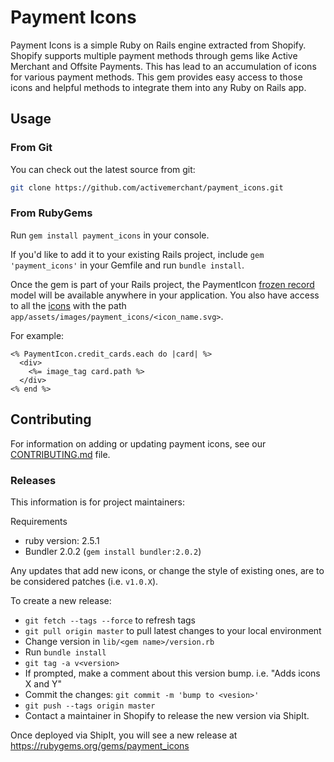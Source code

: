 # Payment Icons

Payment Icons is a simple Ruby on Rails engine extracted from Shopify. Shopify supports multiple payment methods through gems like Active Merchant and Offsite Payments. This has lead to an accumulation of icons for various payment methods. This gem provides easy access to those icons and helpful methods to integrate them into any Ruby on Rails app.

## Usage

### From Git
You can check out the latest source from git:

```sh
git clone https://github.com/activemerchant/payment_icons.git
```

### From RubyGems

Run `gem install payment_icons` in your console.

If you'd like to add it to your existing Rails project, include `gem 'payment_icons'` in your Gemfile and run `bundle install`.

Once the gem is part of your Rails project, the PaymentIcon [frozen record](https://github.com/byroot/frozen_record) model will be available anywhere in your application. You also have access to all the [icons](https://github.com/activemerchant/payment_icons/tree/master/app/assets/images/payment_icons) with the path `app/assets/images/payment_icons/<icon_name.svg>`.

For example:

```erb
<% PaymentIcon.credit_cards.each do |card| %>
  <div>
    <%= image_tag card.path %>
  </div>
<% end %>
```
## Contributing

For information on adding or updating payment icons, see our [CONTRIBUTING.md](https://github.com/activemerchant/payment_icons/blob/master/CONTRIBUTING.md) file.

### Releases

This information is for project maintainers: 

Requirements
- ruby version: 2.5.1
- Bundler 2.0.2 (`gem install bundler:2.0.2`)

Any updates that add new icons, or change the style of existing ones, are to be considered patches (i.e. `v1.0.X`).

To create a new release:
- `git fetch --tags --force` to refresh tags
- `git pull origin master` to pull latest changes to your local environment
- Change version in `lib/<gem name>/version.rb`
- Run `bundle install`
- `git tag -a v<version>`
- If prompted, make a comment about this version bump. i.e. "Adds icons X and Y"
- Commit the changes: `git commit -m 'bump to <vesion>'`
- `git push --tags origin master`
- Contact a maintainer in Shopify to release the new version via ShipIt.

Once deployed via ShipIt, you will see a new release at https://rubygems.org/gems/payment_icons
